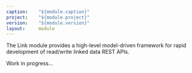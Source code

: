```yaml
---
caption:    "${module.caption}"
project:    "${module.project}"
version:    "${module.version}"
layout:     module
---
```


The Link module provides a high-level model-driven framework for rapid development of read/write linked data REST APIs.

<p class="warning">Work in progress…</p>

<!--


- publishing through an adapter

- loaded by adapters using Java [service loader](https://docs.oracle.com/javase/8/docs/api/java/util/ServiceLoader.html))
	- Toolkits
	- Services
	
	
Standard platform-provided linked data services and custom application-provided toolkits and services are listed in the com.metreeca.link.Tookit  and com.metreeca.link.Service service loader provider configuration files in the `META-INF/services/ resource directory of the application.

```

# META-INF/services/com.metreeca.link.Service

com.example.app.employees
com.example.app.products
com.example.app.customers

com.metreeca.link.services.SPARQL
```

- Sample Service
	- tooling
	- index bindings
	- handler definition
		- handlers
		- wrappers


-->
